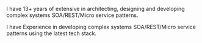 I have 13+ years of extensive in architecting, designing and developing complex systems SOA/REST/Micro service patterns.

I have Experience in developing complex systems SOA/REST/Micro service patterns using the latest tech stack. 
